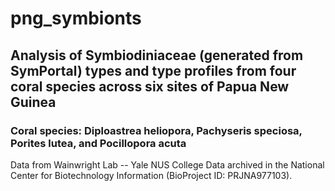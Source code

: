 # png_symbionts

## Analysis of Symbiodiniaceae (generated from SymPortal) types and type profiles from four coral species across six sites of Papua New Guinea

### Coral species: Diploastrea heliopora, Pachyseris speciosa, Porites lutea, and Pocillopora acuta

Data from Wainwright Lab -- Yale NUS College
Data archived in the National Center for Biotechnology Information (BioProject ID: PRJNA977103).
